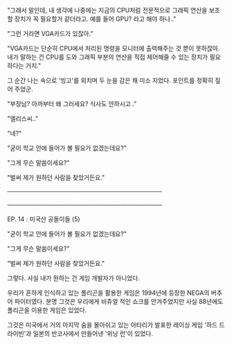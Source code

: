 "그래서 말인데, 내 생각에 나중에는 지금의 CPU처럼 전문적으로 그래픽 연산을 보조할 장치가 꼭 필요할거 같더라고. 예를 들어 GPU? 라고 해야 하나.."

"그런 거라면 VGA카드가 있잖아."

"VGA카드는 단순히 CPU에서 처리된 명령을 모니터에 출력해주는 것 뿐이 못하잖아. 내가 말하는 건 CPU를 도와 그래픽 부분의 연산을 직접 제어해줄 수 있는 장치가 필요하다는 거지."

그 순간 나는 속으로 '빙고'를 외치며 두 눈을 감은 채 미소 지었다. 포인트를 정확히 짚어 주었군.

"부장님? 아까부터 왜 그러세요? 식사도 안하시고.."

"엘리스씨.."

"네?"

"굳이 학교 안에 들어가 볼 필요가 없겠는데요?"

"그게 무슨 말씀이세요?"

"벌써 제가 원하던 사람을 찾았거든요."

────────────────────────────────────

────────────────────────────────────

EP. 14 : 미국산 공돌이들 (5)

"굳이 학교 안에 들어가 볼 필요가 없겠는데요?"

"그게 무슨 말씀이세요?"

"벌써 제가 원하던 사람을 찾았거든요."

그렇다. 사실 내가 원하는 건 게임 개발자가 아니었다.

우리가 흔하게 인식하고 있는 폴리곤을 활용한 게임은 1994년에 등장한 NEGA의 버추어 파이터였다. 분명 그것은 우리에게 비쥬얼 적인 쇼크를 안겨주었지만 사실 88년에도 폴리곤을 이용한 게임은 있었다.

그것은 미국에서 거의 마지막 숨을 몰아쉬고 있는 아타리가 발표한 레이싱 게임 '하드 드라이빈'과 일본의 반코사에서 만들어낸 '위닝 런'이 있었다. 